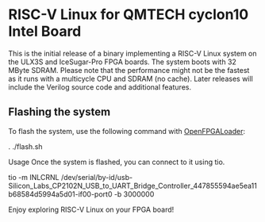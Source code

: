 # RISC-V Linux for QMTECH cyclon10 Intel Board

This is the initial release of a binary implementing a RISC-V Linux system on the ULX3S and IceSugar-Pro FPGA boards. The system boots with 32 MByte SDRAM. Please note that the performance might not be the fastest as it runs with a multicycle CPU and SDRAM (no cache). Later releases will include the Verilog source code and additional features.

## Flashing the system

To flash the system, use the following command with [OpenFPGALoader](https://github.com/trabucayre/openFPGALoader):

. ./flash.sh

Usage
Once the system is flashed, you can connect to it using tio.

tio -m INLCRNL /dev/serial/by-id/usb-Silicon_Labs_CP2102N_USB_to_UART_Bridge_Controller_447855594ae5ea11b68584d5994a5d01-if00-port0 -b 3000000

Enjoy exploring RISC-V Linux on your FPGA board!

